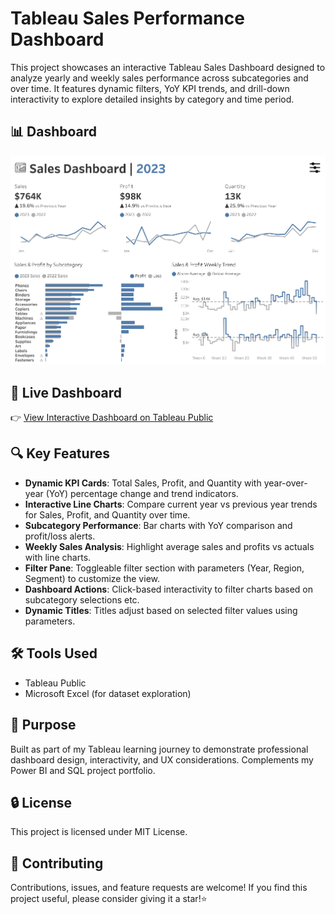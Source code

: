 # Tableau Sales Performance Dashboard
This project showcases an interactive Tableau Sales Dashboard designed to analyze yearly and weekly sales performance across subcategories and over time. It features dynamic filters, YoY KPI trends, and drill-down interactivity to explore detailed insights by category and time period.

## 📊 Dashboard
![Sales Dashboard](https://github.com/k178412/tableau-sales-performance-dashboard/blob/main/dashboard/Sales%20Peformance%20Dashboard.png)

## 🔗 Live Dashboard
👉 [View Interactive Dashboard on Tableau Public](https://public.tableau.com/views/SalesPeformanceDashboard_17524990294620/SalesDashboard?:language=en-US&:sid=&:redirect=auth&:display_count=n&:origin=viz_share_link)

## 🔍 Key Features
- **Dynamic KPI Cards**: Total Sales, Profit, and Quantity with year-over-year (YoY) percentage change and trend indicators.
- **Interactive Line Charts**: Compare current year vs previous year trends for Sales, Profit, and Quantity over time.
- **Subcategory Performance**: Bar charts with YoY comparison and profit/loss alerts.
- **Weekly Sales Analysis**: Highlight average sales and profits vs actuals with line charts.
- **Filter Pane**: Toggleable filter section with parameters (Year, Region, Segment) to customize the view.
- **Dashboard Actions**: Click-based interactivity to filter charts based on subcategory selections etc.
- **Dynamic Titles**: Titles adjust based on selected filter values using parameters.

## 🛠️ Tools Used
- Tableau Public
- Microsoft Excel (for dataset exploration)

## 📌 Purpose
Built as part of my Tableau learning journey to demonstrate professional dashboard design, interactivity, and UX considerations. Complements my Power BI and SQL project portfolio.

## 🔒 License
This project is licensed under MIT License.

## 🤝 Contributing
Contributions, issues, and feature requests are welcome! If you find this project useful, please consider giving it a star!⭐️

